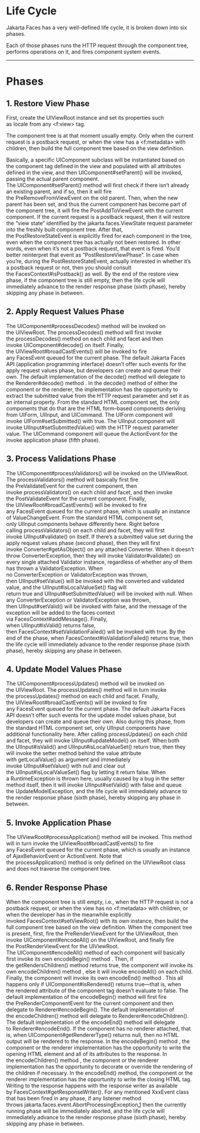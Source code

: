 # Life Cycle

Jakarta Faces has a very well-defined life cycle, it is broken down into six phases.

Each of those phases runs the HTTP request through the component tree, performs operations on it, and fires component system events.

---

# Phases

## 1. Restore View Phase

First, create the UIViewRoot instance and set its properties such as locale from any <f:view> tag.

The component tree is at that moment usually empty. Only when the current request is a postback request, or when the view has a <f:metadata> with children, then build the full component tree based on the view definition.

Basically, a specific UIComponent subclass will be instantiated based on the component tag defined in the view and populated with all attributes defined in the view, and then UIComponent#setParent() will be invoked, passing the actual parent component.
The UIComponent#setParent() method will first check if there isn’t already an existing parent, and if so, then it will fire the PreRemoveFromViewEvent on the old parent. Then, when the new parent has been set, and thus the current component has become part of the component tree, it will fire the PostAddToViewEvent with the current component.
If the current request is a postback request, then it will restore the “view state” identified by the jakarta.faces.ViewState request parameter into the freshly built component tree. After that, the PostRestoreStateEvent is explicitly fired for each component in the tree, even when the component tree has actually not been restored. In other words, even when it’s not a postback request, that event is fired. You’d better reinterpret that event as “PostRestoreViewPhase”. In case when you’re, during the PostRestoreStateEvent, actually interested in whether it’s a postback request or not, then you should consult the FacesContext#isPostback() as well.
By the end of the restore view phase, if the component tree is still empty, then the life cycle will immediately advance to the render response phase (sixth phase), hereby skipping any phase in between.

## 2. Apply Request Values Phase

The UIComponent#processDecodes() method will be invoked on the UIViewRoot. The processDecodes() method will first invoke the processDecodes() method on each child and facet and then invoke UIComponent#decode() on itself. Finally, the UIViewRoot#broadCastEvents() will be invoked to fire any FacesEvent queued for the current phase. The default Jakarta Faces API (application programming interface) doesn’t offer such events for the apply request values phase, but developers can create and queue their own.
The default implementation of the decode() method will delegate to the Renderer#decode() method . In the decode() method of either the component or the renderer, the implementation has the opportunity to extract the submitted value from the HTTP request parameter and set it as an internal property. From the standard HTML component set, the only components that do that are the HTML form–based components deriving from UIForm, UIInput, and UICommand. The UIForm component will invoke UIForm#setSubmitted() with true. The UIInput component will invoke UIInput#setSubmittedValue() with the HTTP request parameter value. The UICommand component will queue the ActionEvent for the invoke application phase (fifth phase).

## 3. Process Validations Phase

The UIComponent#processValidators() will be invoked on the UIViewRoot. The processValidators() method will basically first fire the PreValidateEvent for the current component, then invoke processValidators() on each child and facet, and then invoke the PostValidateEvent for the current component. Finally, the UIViewRoot#broadCastEvents() will be invoked to fire any FacesEvent queued for the current phase, which is usually an instance of ValueChangeEvent.
From the standard HTML component set, only UIInput components behave differently here. Right before calling processValidators() on each child and facet, they will first invoke UIInput#validate() on itself. If there’s a submitted value set during the apply request values phase (second phase), then they will first invoke Converter#getAsObject() on any attached Converter. When it doesn’t throw ConverterException, then they will invoke Validator#validate() on every single attached Validator instance, regardless of whether any of them has thrown a ValidatorException.
When no ConverterException or ValidatorException was thrown, then UIInput#setValue() will be invoked with the converted and validated value, and the UIInput#isLocalValueSet() flag will return true and UIInput#setSubmittedValue() will be invoked with null.
When any ConverterException or ValidatorException was thrown, then UIInput#setValid() will be invoked with false, and the message of the exception will be added to the faces context via FacesContext#addMessage(). Finally, when UIInput#isValid() returns false, then FacesContext#setValidationFailed() will be invoked with true.
By the end of the phase, when FacesContext#isValidationFailed() returns true, then the life cycle will immediately advance to the render response phase (sixth phase), hereby skipping any phase in between.

## 4. Update Model Values Phase

The UIComponent#processUpdates() method will be invoked on the UIViewRoot. The processUpdates() method will in turn invoke the processUpdates() method on each child and facet. Finally, the UIViewRoot#broadCastEvents() will be invoked to fire any FacesEvent queued for the current phase. The default Jakarta Faces API doesn’t offer such events for the update model values phase, but developers can create and queue their own.
Also during this phase, from the standard HTML component set, only UIInput components have additional functionality here. After calling processUpdates() on each child and facet, they will invoke UIInput#updateModel() on itself. When both the UIInput#isValid() and UIInput#isLocalValueSet() return true, then they will invoke the setter method behind the value attribute with getLocalValue() as argument and immediately invoke UIInput#setValue() with null and clear out the UIInput#isLocalValueSet() flag by letting it return false.
When a RuntimeException is thrown here, usually caused by a bug in the setter method itself, then it will invoke UIInput#setValid() with false and queue the UpdateModelException, and the life cycle will immediately advance to the render response phase (sixth phase), hereby skipping any phase in between.

## 5. Invoke Application Phase

The UIViewRoot#processApplication() method will be invoked. This method will in turn invoke the UIViewRoot#broadCastEvents() to fire any FacesEvent queued for the current phase, which is usually an instance of AjaxBehaviorEvent or ActionEvent. Note that the processApplication() method is only defined on the UIViewRoot class and does not traverse the component tree.

## 6. Render Response Phase

When the component tree is still empty, i.e., when the HTTP request is not a postback request, or when the view has no <f:metadata> with children, or when the developer has in the meanwhile explicitly invoked FacesContext#setViewRoot() with its own instance, then build the full component tree based on the view definition. When the component tree is present, first, fire the PreRenderViewEvent for the UIViewRoot, then invoke UIComponent#encodeAll() on the UIViewRoot, and finally fire the PostRenderViewEvent for the UIViewRoot.
The UIComponent#encodeAll() method of each component will basically first invoke its own encodeBegin() method . Then, if the getRendersChildren() method returns true, the component will invoke its own encodeChildren() method , else it will invoke encodeAll() on each child. Finally, the component will invoke its own encodeEnd() method . This all happens only if UIComponent#isRendered() returns true—that is, when the rendered attribute of the component tag doesn’t evaluate to false.
The default implementation of the encodeBegin() method will first fire the PreRenderComponentEvent for the current component and then delegate to Renderer#encodeBegin(). The default implementation of the encodeChildren() method will delegate to Renderer#encodeChildren(). The default implementation of the encodeEnd() method will delegate to Renderer#encodeEnd(). If the component has no renderer attached, that is, when UIComponent#getRendererType() returns null, then no HTML output will be rendered to the response.
In the encodeBegin() method , the component or the renderer implementation has the opportunity to write the opening HTML element and all of its attributes to the response. In the encodeChildren() method , the component or the renderer implementation has the opportunity to decorate or override the rendering of the children if necessary. In the encodeEnd() method, the component or the renderer implementation has the opportunity to write the closing HTML tag. Writing to the response happens with the response writer as available by FacesContext#getResponseWriter().
For any mentioned XxxEvent class that has been fired in any phase, if any listener method throws jakarta.faces.event.AbortProcessingException,[1](https://learning.oreilly.com/library/view/the-definitive-guide/9781484273104/html/454457_2_En_3_Chapter.xhtml#Fn1) then the currently running phase will be immediately aborted, and the life cycle will immediately advance to the render response phase (sixth phase), hereby skipping any phase in between.
